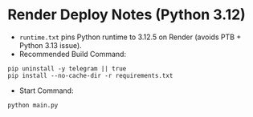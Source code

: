 
# Render Deploy Notes (Python 3.12)

- `runtime.txt` pins Python runtime to 3.12.5 on Render (avoids PTB + Python 3.13 issue).
- Recommended Build Command:
```
pip uninstall -y telegram || true
pip install --no-cache-dir -r requirements.txt
```
- Start Command:
```
python main.py
```
